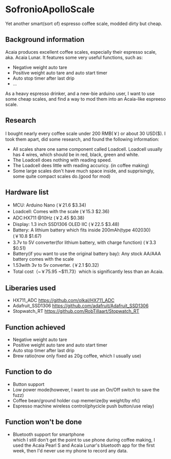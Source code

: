 # SofronioApolloScale
Yet another smart(sort of) espresso coffee scale, modded dirty but cheap.<br />
## Background information
Acaia produces excellent coffee scales, especially their espresso scale, aka. Acaia Lunar. It features some very useful functions, such as:
* Negative weight auto tare
* Positive weight auto tare and auto start timer
* Auto stop timer after last drip
* ...

As a heavy espresso drinker, and a new-bie arduino user, I want to use some cheap scales, and find a way to mod them into an Acaia-like espreeso scale.<br />
## Research
I bought nearly every coffee scale under 200 RMB(￥) or about 30 USD($). I took them apart, did some research, and found the following information:
* All scales share one same component called Loadcell. Loadcell usually has 4 wires, which should be in red, black, green and white.
* The Loadcell does nothing with reading speed.
* The Loadcell dees little with reading accuricy. (in coffee making)
* Some large scales don't have much space inside, and supprisingly, some quite compact scales do.(good for mod)

## Hardware list
* MCU: Arduino Nano (￥21.6 $3.34)
* Loadcell: Comes with the scale (￥15.3 $2.36)
* ADC:HX711 @10Hz (￥2.45 $0.38)
* Display: 1.3 inch SSD1306 OLED IIC (￥22.5 $3.48)
* Battery: A lithium battery which fits inside 200mAh(type 402030) (￥10.8 $1.67)
* 3.7v to 5V converter(for lithium battery, with charge function) (￥3.3 $0.51)
* Battery(if you want to use the original battery bay): Any stock AA/AAA battery comes with the scale
* 1.53with 3v to 5v converter. (￥2.1 $0.32)
* Total cost（~￥75.95 ~$11.73）which is significantly less than an Acaia.

## Liberaries used
* HX711_ADC https://github.com/olkal/HX711_ADC
* Adafruit_SSD1306 https://github.com/adafruit/Adafruit_SSD1306
* Stopwatch_RT https://github.com/RobTillaart/Stopwatch_RT

## Function achieved
* Negative weight auto tare
* Positive weight auto tare and auto start timer
* Auto stop timer after last drip
* Brew ratio(now only fixed as 20g coffee, which I usually use)

## Function to do
* Button support
* Low power mode(however, I want to use an On/Off switch to save the fuzz)
* Coffee bean/ground holder cup memerize(by weight/by nfc)
* Espresso machine wireless control(phycicle push button/use relay)

## Function won't be done
* Bluetooth support for smartphone
<br />which I still don't get the point to use phone during coffee making, I used the Acaia Pearl S and Acaia Lunar's bluetooth app for the first week, then I'd never use my phone to record any data.

